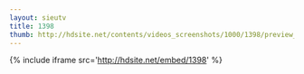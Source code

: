 ```yaml
---
layout: sieutv
title: 1398
thumb: http://hdsite.net/contents/videos_screenshots/1000/1398/preview_360p.mp4.jpg
---
```

{% include iframe src='http://hdsite.net/embed/1398' %}
 
